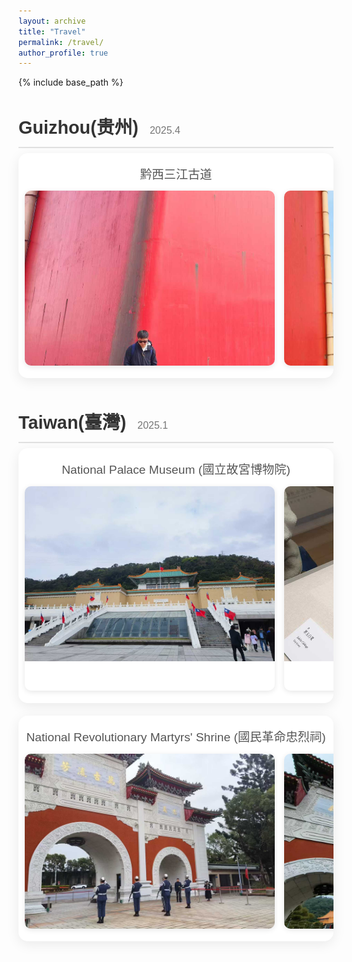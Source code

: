 ```yaml
---
layout: archive
title: "Travel"
permalink: /travel/
author_profile: true
---
```


{% include base_path %}

<style>
  @import url('https://fonts.googleapis.com/css2?family=Poppins:wght@300;400;600&display=swap');

  .travel-log-container {
    font-family: 'Poppins', sans-serif;
    color: #333;
    line-height: 1.6;
    margin-top: 2rem;
  }

  .trip-section {
    margin-bottom: 3rem;
  }

  .trip-section h2 {
    font-size: 1.8rem;
    font-weight: 600;
    margin-bottom: 0.5rem;
    border-bottom: 2px solid #e0e0e0;
    padding-bottom: 0.5rem;
  }

  .trip-section h2 .trip-date {
    font-size: 1rem;
    font-weight: 300;
    color: #777;
    margin-left: 10px;
  }

  .slider-title {
    font-size: 1.2rem;
    font-weight: 500;
    margin: 10px 0;
    color: #555;
    text-align: center;
  }

  .slider-container {
    position: relative;
    overflow-x: auto;  /* Enable horizontal scrolling */
    padding: 10px;
    background: #ffffff;
    border-radius: 15px;
    box-shadow: 0 5px 20px rgba(0,0,0,0.08);
    margin-bottom: 20px;
    scrollbar-color: #888 #f1f1f1; /* For Firefox */
    cursor: grab;
  }
  
  /* Custom scrollbar for WebKit browsers */
  .slider-container::-webkit-scrollbar {
    height: 8px;
  }

  .slider-container::-webkit-scrollbar-track {
    background: #f1f1f1;
    border-radius: 10px;
  }

  .slider-container::-webkit-scrollbar-thumb {
    background: #888;
    border-radius: 10px;
  }

  .slider-container::-webkit-scrollbar-thumb:hover {
    background: #555;
  }

  .slider-track {
    display: flex;
    gap: 15px;
    user-select: none;
    padding-bottom: 10px; /* Add padding to avoid scrollbar overlap */
  }

  .photo-card {
    flex: 0 0 400px; /* Increased width from 320px */
    background: #fff;
    border-radius: 10px;
    overflow: hidden;
    box-shadow: 0 2px 8px rgba(0,0,0,0.1);
    transition: transform 0.3s ease;
    cursor: pointer;
    position: relative;
  }

  .photo-card:hover {
    transform: translateY(-3px);
  }

  .photo-card img {
    width: 100%;
    height: 280px; /* Increased height from 220px */
    object-fit: cover;
    display: block;
    pointer-events: none; /* Prevent image's default drag behavior */
  }
  
  .zoom-icon {
    position: absolute;
    top: 10px;
    right: 10px;
    background: rgba(0,0,0,0.5);
    color: white;
    width: 30px;
    height: 30px;
    border-radius: 50%;
    display: flex;
    justify-content: center;
    align-items: center;
    font-size: 16px;
    opacity: 0;
    transition: opacity 0.3s;
    z-index: 2;
  }
  
  .photo-card:hover .zoom-icon {
    opacity: 1;
  }

  .photo-card .caption {
    padding: 12px;
    text-align: center;
  }

  .photo-card p {
    margin: 0;
    font-size: 0.9rem;
    color: #555;
  }
  
  .modal {
    display: none;
    position: fixed;
    z-index: 1000;
    left: 0;
    top: 0;
    width: 100%;
    height: 100%;
    background-color: rgba(0, 0, 0, 0.9);
    overflow: auto;
    animation: fadeIn 0.3s;
  }
  
  @keyframes fadeIn {
    from {opacity: 0;}
    to {opacity: 1;}
  }

  .modal-content {
    margin: auto;
    display: block;
    max-width: 90%;
    max-height: 90%;
    position: absolute;
    top: 50%;
    left: 50%;
    transform: translate(-50%, -50%);
    animation: zoomIn 0.3s;
  }

  @keyframes zoomIn {
    from {transform: translate(-50%, -50%) scale(0.8);}
    to {transform: translate(-50%, -50%) scale(1);}
  }

  .close {
    position: absolute;
    top: 15px;
    right: 35px;
    color: #f1f1f1;
    font-size: 40px;
    font-weight: bold;
    transition: 0.3s;
    cursor: pointer;
  }

  .close:hover,
  .close:focus {
    color: #bbb;
    text-decoration: none;
  }
</style>

<div class="travel-log-container">

  <div class="trip-section">
    <h2>Guizhou(贵州) <span class="trip-date">2025.4</span></h2>
    <div class="slider-container">
      <h3 class="slider-title">黔西三江古道</h3>
      <div class="slider-track">
        <div class="photo-card">
          <div class="zoom-icon">🔍</div>
          <img src="/images/travel/guizhou/guizhou1.jpg" alt="Scenery of Sanjiang Ancient Road">
        </div>
        <div class="photo-card">
          <div class="zoom-icon">🔍</div>
          <img src="/images/travel/guizhou/guizhou2.jpg" alt="Scenery of Sanjiang Ancient Road">
        </div>
        <div class="photo-card">
          <div class="zoom-icon">🔍</div>
          <img src="/images/travel/guizhou/guizhou3.jpg" alt="Scenery of Sanjiang Ancient Road">
        </div>
        <div class="photo-card">
          <div class="zoom-icon">🔍</div>
          <img src="/images/travel/guizhou/guizhou4.jpg" alt="Scenery of Sanjiang Ancient Road">
        </div>
        <div class="photo-card">
          <div class="zoom-icon">🔍</div>
          <img src="/images/travel/guizhou/guizhou5.jpg" alt="Scenery of Sanjiang Ancient Road">
        </div>
        <div class="photo-card">
          <div class="zoom-icon">🔍</div>
          <img src="/images/travel/guizhou/guizhou6.jpg" alt="Scenery of Sanjiang Ancient Road">
        </div>
        <div class="photo-card">
          <div class="zoom-icon">🔍</div>
          <img src="/images/travel/guizhou/guizhou7.jpg" alt="Scenery of Sanjiang Ancient Road">
        </div>
        <div class="photo-card">
          <div class="zoom-icon">🔍</div>
          <img src="/images/travel/guizhou/guizhou8.jpg" alt="Scenery of Sanjiang Ancient Road">
        </div>
        <div class="photo-card">
          <div class="zoom-icon">🔍</div>
          <img src="/images/travel/guizhou/guizhou9.jpg" alt="Scenery of Sanjiang Ancient Road">
        </div>
      </div>
    </div>
  </div>

  <div class="trip-section">
    <h2>Taiwan(臺灣) <span class="trip-date">2025.1</span></h2>
    <div class="slider-container">
      <h3 class="slider-title">National Palace Museum (國立故宮博物院)</h3>
      <div class="slider-track">
        <div class="photo-card">
          <div class="zoom-icon">🔍</div>
          <img src="/images/travel/taiwan/taiwan1.jpg" alt="National Palace Museum">
        </div>
        <div class="photo-card">
          <div class="zoom-icon">🔍</div>
          <img src="/images/travel/taiwan/taiwan2.jpg" alt="Jadeite Cabbage">
          <div class="caption"><p>Jadeite Cabbage (翠玉白菜)</p></div>
        </div>
      </div>
    </div>
    <div class="slider-container">
      <h3 class="slider-title">National Revolutionary Martyrs' Shrine (國民革命忠烈祠)</h3>
      <div class="slider-track">
        <div class="photo-card">
          <div class="zoom-icon">🔍</div>
          <img src="/images/travel/taiwan/taiwan11.jpg" alt="National Revolutionary Martyrs' Shrine">
        </div>
        <div class="photo-card">
          <div class="zoom-icon">🔍</div>
          <img src="/images/travel/taiwan/taiwan12.jpg" alt="National Revolutionary Martyrs' Shrine">
        </div>
        <div class="photo-card">
          <div class="zoom-icon">🔍</div>
          <img src="/images/travel/taiwan/taiwan13.jpg" alt="National Revolutionary Martyrs' Shrine">
        </div>
      </div>
    </div>
  </div>

</div>

<!-- Image Modal -->
<div id="imageModal" class="modal">
  <span class="close">&times;</span>
  <img class="modal-content" id="modalImage">
</div>

<script>
  document.addEventListener('DOMContentLoaded', function() {
    // Handle wheel and mouse drag events for sliders
    const sliders = document.querySelectorAll('.slider-container');
    
    sliders.forEach(function(slider) {
      // Mouse wheel event for horizontal scrolling
      slider.addEventListener('wheel', function(e) {
        if (this.scrollWidth > this.clientWidth) {
            // No preventDefault to allow vertical page scroll if needed
            this.scrollLeft += e.deltaY;
        }
      }, { passive: true });
      
      // Mouse drag event for horizontal scrolling
      let isDragging = false;
      let startPosition;
      let scrollLeftStart;
      
      slider.addEventListener('mousedown', function(e) {
        // Only start drag for left mouse button
        if (e.button !== 0) return;
        isDragging = true;
        startPosition = e.pageX - this.offsetLeft;
        scrollLeftStart = this.scrollLeft;
        this.style.cursor = 'grabbing';
      });
      
      slider.addEventListener('mousemove', function(e) {
        if (!isDragging) return;
        e.preventDefault(); // Prevent text selection
        const x = e.pageX - this.offsetLeft;
        const walk = (x - startPosition) * 2; // scroll-fast factor
        this.scrollLeft = scrollLeftStart - walk;
      });
      
      const stopDragging = () => {
        isDragging = false;
        if (slider) { // Check if slider exists before changing style
          slider.style.cursor = 'grab';
        }
      };

      slider.addEventListener('mouseup', stopDragging);
      slider.addEventListener('mouseleave', stopDragging);
    });
    
    // Image click-to-enlarge functionality
    const modal = document.getElementById('imageModal');
    const modalImg = document.getElementById('modalImage');
    const closeBtn = document.querySelector('#imageModal .close');
    
    const photoCards = document.querySelectorAll('.photo-card');
    
    photoCards.forEach(function(card) {
      let isDraggingOnCard = false;
      let startX;

      card.addEventListener('mousedown', function(e) {
          // Only react to left-clicks
          if (e.button !== 0) return;
          startX = e.clientX;
          isDraggingOnCard = false;
      });

      card.addEventListener('mousemove', function(e) {
          // If the mouse moves more than a few pixels, it's a drag
          if (Math.abs(e.clientX - startX) > 5) {
              isDraggingOnCard = true;
          }
      });

      card.addEventListener('mouseup', function(e) {
          // Only open modal if it was a click (not a drag)
          if (!isDraggingOnCard && e.button === 0) {
              const img = this.querySelector('img');
              if (img) {
                  modal.style.display = 'block';
                  modalImg.src = img.src;
              }
          }
      });
    });
    
    // Function to close the modal
    const closeModal = () => {
      modal.style.display = 'none';
    };

    // Close modal events
    closeBtn.addEventListener('click', closeModal);
    
    window.addEventListener('click', function(e) {
      if (e.target === modal) {
        closeModal();
      }
    });
    
    document.addEventListener('keydown', function(e) {
      if (e.key === 'Escape') {
        closeModal();
      }
    });
  });
</script>
